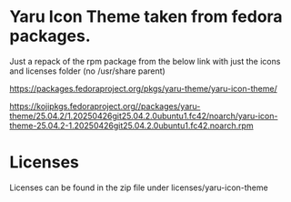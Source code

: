 # Yaru Icon Theme taken from fedora packages.

Just a repack of the rpm package from the below link with just the icons and licenses folder (no /usr/share parent)

https://packages.fedoraproject.org/pkgs/yaru-theme/yaru-icon-theme/

https://kojipkgs.fedoraproject.org//packages/yaru-theme/25.04.2/1.20250426git25.04.2.0ubuntu1.fc42/noarch/yaru-icon-theme-25.04.2-1.20250426git25.04.2.0ubuntu1.fc42.noarch.rpm

# Licenses
Licenses can be found in the zip file under licenses/yaru-icon-theme